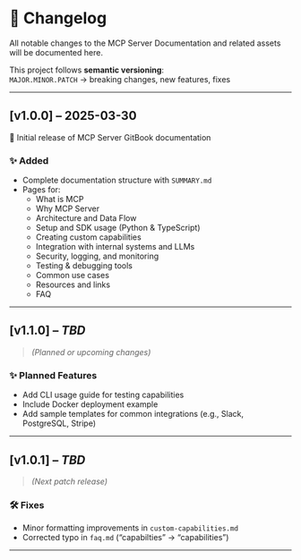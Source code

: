 # 🔄 Changelog

All notable changes to the MCP Server Documentation and related assets will be documented here.

This project follows **semantic versioning**:  
`MAJOR.MINOR.PATCH` → breaking changes, new features, fixes

---

## [v1.0.0] – 2025-03-30

🎉 Initial release of MCP Server GitBook documentation

### ✨ Added

- Complete documentation structure with `SUMMARY.md`
- Pages for:
  - What is MCP
  - Why MCP Server
  - Architecture and Data Flow
  - Setup and SDK usage (Python & TypeScript)
  - Creating custom capabilities
  - Integration with internal systems and LLMs
  - Security, logging, and monitoring
  - Testing & debugging tools
  - Common use cases
  - Resources and links
  - FAQ

---

## [v1.1.0] – _TBD_

> _(Planned or upcoming changes)_

### ✨ Planned Features

- Add CLI usage guide for testing capabilities
- Include Docker deployment example
- Add sample templates for common integrations (e.g., Slack, PostgreSQL, Stripe)

---

## [v1.0.1] – _TBD_

> _(Next patch release)_

### 🛠️ Fixes

- Minor formatting improvements in `custom-capabilities.md`
- Corrected typo in `faq.md` (“capabilties” → “capabilities”)

---
